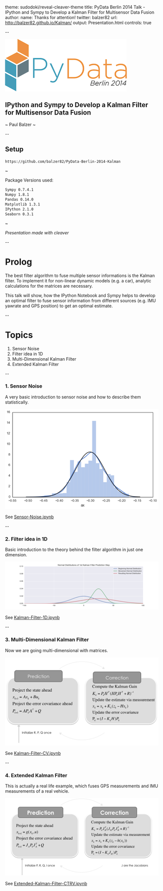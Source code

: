 theme: sudodoki/reveal-cleaver-theme
title: PyData Berlin 2014 Talk - IPython and Sympy to Develop a Kalman Filter for Multisensor Data Fusion
author:
  name: Thanks for attention!
  twitter: balzer82
  url: http://balzer82.github.io/Kalman/
output: Presentation.html
controls: true

--

![](PyDataLogo-BLN2014.png)

## IPython and Sympy to Develop a Kalman Filter for Multisensor Data Fusion

~ Paul Balzer ~

--

## Setup

`https://github.com/balzer82/PyData-Berlin-2014-Kalman`

~

Package Versions used:
```
Sympy 0.7.4.1
Numpy 1.8.1
Pandas 0.14.0
Matplotlib 1.3.1
IPython 2.1.0
Seaborn 0.3.1
```
~

*Presentation made with cleaver*

-- 
# Prolog

The best filter algorithm to fuse multiple sensor informations is the Kalman filter. To implement it for non-linear dynamic models (e.g. a car), analytic calculations for the matrices are necessary.

This talk will show, how the IPython Notebook and Sympy helps to develop an optimal filter to fuse sensor information from different sources (e.g. IMU yawrate and GPS position) to get an optimal estimate.

--

# Topics
1. Sensor Noise
2. Filter idea in 1D
3. Multi-Dimensional Kalman Filter
4. Extended Kalman Filter

--


### 1. Sensor Noise

A very basic introduction to sensor noise and how to describe them statistically.

![ax noise](ax_dist.png)

See [Sensor-Noise.ipynb](http://localhost:8888/notebooks/Sensor-Noise.ipynb)

--

### 2. Filter idea in 1D

Basic introduction to the theory behind the filter algorithm in just one dimension.

![Kalman 1D](Kalman-Filter-1D-Step.png)

See [Kalman-Filter-1D.ipynb](http://localhost:8888/notebooks/Kalman-Filter-1D.ipynb)

--

### 3. Multi-Dimensional Kalman Filter

Now we are going multi-dimensional with matrices.

![Kalman Filter](Kalman-Filter-Step.png)

See [Kalman-Filter-CV.ipynb](http://localhost:8888/notebooks/Kalman-Filter-CV.ipynb)

--

### 4. Extended Kalman Filter

This is actually a real life example, which fuses GPS measurements and IMU measurements of a real vehicle.

![Extended Kalman Filter Step](Extended-Kalman-Filter-Step.png)

See [Extended-Kalman-Filter-CTRV.ipynb](http://localhost:8888/notebooks/Extended-Kalman-Filter-CTRV.ipynb)

